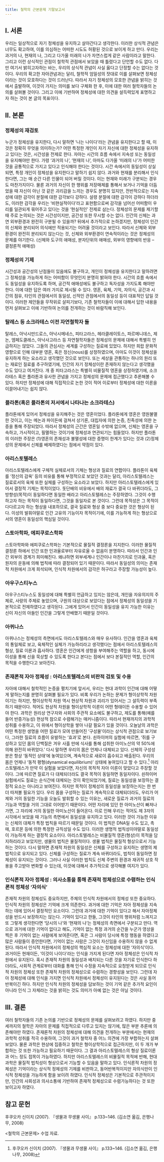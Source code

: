 ```yaml
---
title: 철학의 근본문제 기말보고서
---
```


## Ⅰ. 서론

우리는 일상적으로 자기 정체성을 유지하고 살아간다고 생각한다. 이러한 상식적 관념은 너무도 확고하여, 이를 의심하는 어떠한 시도도 허황된 것으로 보이게 하고 만다. 우리는 과거의 나, 현재의 나, 그리고 다가올 미래의 나가 자연스럽게 같은 사람이라고 말한다. 그리고 이런 상식적인 관점이 철학적 관점에서 보았을 때 틀렸다고 단언할 수도 없다. 다만 여기서 밝히고자하는 바는, 우리의 상식적 관념이 사실 옳다고 단정할 수는 없다는 것이다. 우리의 확고한 자아관념과는 달리, 철학적 엄밀성의 잣대로 이를 살펴보면 정체성이라는 것이 모호하다는 것이 드러난다. 따라서 자기 정체성의 모호한 관념을 밝히는 것에서 출발하여, 이것이 가지는 의미를 보다 구체화 한 후, 이에 대한 여러 철학자들의 논의를 살펴볼 것이다. 그리고 이에 기반하여 정체성에 대한 의견을 설득력있게 표명하고자 하는 것이 본 글의 목표이다.

## Ⅱ. 본론

### 정체성의 재검토

누군가 정체성을 유지한다, 다시 말하면 ‘나는 나이다’라는 관념을 유지한다고 할 때, 이것은 정확히 무엇을 의미하는가? 어떤 특정한 개인이 자기 자신에 대한 정체성을 유지하고 있다는 것은, 시간성을 전제로 한다. 자아는 시간의 흐름 속에서 지속성 또는 동일성을 유지해야만 한다. 가령 ‘과거의 나’, ‘현재의 나’, 아마도 다가올 ‘미래의 나’가 어떠한 것을 공통적으로 가지고 있다고 인식해야 한다는 것이다. 시간 속에서의 동일성이 상실되면, 특정 개인이 정체성을 유지한다고 말하기 쉽지 않다. 과거와 현재를 분리해서 인식한다면, 그는 매 순간 다른 인물이 되어 버릴 것이다. 이는 현재와 미래가 구분되는 경우도 마찬가지이다. 물론 과거의 자신이 한 행위를 저장매체를 통해서 보거나 기억을 더듬었을 때 자신이 아닌 것 같은 괴리감을 느끼는 경우도 분명히 있지만, 전반적으로는 지속성에 대한 감각이 분절에 대한 감각보다 강하다. 설령 분절에 대한 감각이 강하다 하더라도, 이러한 감각을 우리는 ‘비현실적이다’라고 표현함으로써 감각을 넘어선 어떠함이 우리를 일관되게 묶어주고 있다는 것을 ‘현실적인’ 전제로 삼는다.
정체성의 문제를 제기할 때 주로 논의되는 것은 시간성이지만, 공간성 또한 무시할 수는 없다. 인간의 신체는 과연 외부환경과 완전히 구분될 수 있을까? 뒤에서 추가적으로 논하겠지만, 정체성이 인간의 신체와 분리되어 의식에만 적용되기는 어려울 것이라고 보인다. 따라서 신체와 외부환경이 완전히 분리되지 않는다는 것, 신체와 외부환경이 연속적이라는 것은 정체성의 문제를 야기한다. (신체와 도구의 애매성, 분자단위의 애매성, 외부의 영향에의 반응 – 결정론적 애매성)

### 정체성의 기제

시간성과 공간성의 난점들이 있음에도 불구하고, 개인이 정체성을 유지한다고 말하려면 그 정체성을 가능하게 하는 어떠함이 무엇인지 분명히 밝혀야 한다. 시간의 흐름 속에서도 동일성을 유지하도록 하며, 공간적 애매성에도 불구하고 독자성을 가지도록 해야만 한다. 이에 대한 답은 여러 가지로 제시될 수 있다. 영혼, 육체, 기억, 자의식, 공간과 시간의 점유, 타인의 관점에서의 동일성, 신적인 관점에서의 동일성 등이 대표적인 답일 것이다. 이러한 제안들을 무작위로 살피기보다, 기존 철학자들이 이에 대해서 답한 내용을 먼저 살펴보고 이에 기반하여 논의를 전개하는 것이 바람직해 보인다.

### 탈레스 등 소크라테스 이전 자연철학자 들

탈레스, 아낙시만드로스, 아낙시메네스, 피타고라스, 헤라클레이토스, 파르메니데스, 제논, 엠페도클레스, 아낙사고라스 등 자연철학자들은 정체성의 문제에 대해서 특별히 언급하지는 않았다. 그들의 관심사는 세계를 구성하는 질료에 있었다. 하지만 희랍 문화적 영향으로 인해 대부분 영혼, 혹은 정신(nous)를 상정하였으며, 아마도 이것이 정체성을 유지하게 하는 요소라고 생각했던 것으로 보인다. 또는 세상을 관통하는 하나의 원리 또는 재료인 질료를 추구하였기에, 인간의 자기 정체성이란 존재하지 않는다고 생각했을 수도 있다고 여겨진다. 개 중 피타고라스는 특별히 비물질적 영혼을 상정하였기에, 소크라테스 혹은 플라톤과 유사한 관념을 가지고 정체성의 문제에 접근했다고 추론해볼 수 있다. 하지만 정체성에 대해 직접적으로 논한 것이 적어 이로부터 정체성에 대한 이론을 이끌어내기는 쉽지 않다.

### 플라톤(혹은 플라톤의 저서에서 나타나는 소크라테스)

플라톤에게 있어서 정체성을 유지해주는 것은 영혼이었다. 플라톤에게 영혼은 영원불멸한 것이고, 이는 메논과 파이돈에 걸쳐서 상기론, 대립자에 의한 논증, 친족성에 의한 논증을 통해 주장되었다. 따라서 정체성의 근간은 영혼일 수밖에 없으며, 신체는 영혼을 구속하고, 가시적이고, 필멸하는 것이기에 정체성과 연관되기는 힘들었다. 하지만 플라톤의 이러한 주장은 (1)영혼의 존재성과 불멸성에 대한 증명이 한계가 있다는 것과 (2)정체성의 문제에서 신체를 배제하였다는 점에서 약점이 있다.

### 아리스토텔레스

아리스토텔레스에게 구체적 실체로서의 기체는 형상과 질료의 연합이다. 플라톤이 육체를 ‘정신의 감옥’ 등의 비유를 통해 부정적으로 보았던 것과는 달리, 아리스토텔레스는 질료로서의 육체 또한 실체를 구성하는 요소라고 보았다. 하지만 아리스토텔레스에게 있어서 결정적 기제는 목적이었다. 돗단배의 비유에서 배의 재료가 결국 다 바뀌더라도, 그 방향성(목적)이 동일하다면 동일한 배라고 아리스토텔레스는 주장하였다. 그것이 수행하고자 하는 목적이 동일하다면, 그것을 동일자로 본 것이다. 그런데 목적성은 그 목적이 다다르고자 하는 형상을 내포하므로, 결국 질료와 형상 중 보다 중요한 것은 형상이 된다. 이성의 발휘야말로 인간 고유의 기능이자 목적이기에, 이를 가능하게 하는 형상으로서의 영혼이 동일성의 핵심일 것이다.

### 스토아학파, 에피쿠로스학파

스토아학파와 에피쿠로스학파는 기본적으로 물질적 결정론을 지지한다. 이러한 물질적 결정론 하에서 인간 또한 인과율로부터 자유로울 수 없음이 분명하다. 따라서 인간과 인간 외부의 경계가 희미해진다. 왜냐하면 외부세계나 인간이나 마찬가지로 인과율, 혹은 원자의 운동에 의해 법칙에 따라 결정되어 있기 때문이다. 따라서 동일성의 의미는 존재적 차원에서 크게 희석되며, 인식적 차원에서의 감각은 허구라고 주장할 가능성이 높다.

### 아우구스티누스

아우구스티누스도 동일성에 대해 특별히 언급하고 있지는 않은데, 개인을 자유의지의 주체로, 사랑의 주체로 놓았으며, 구원의 대상으로 보았다는 점에서 정체성의 동일성을 기본적으로 전제하였다고 생각된다. 그에게 있어서 인간이 동일성을 유지 가능한 이유는 신이 자신의 아들인 인간을 그렇게 안배했기 때문일 것이다.

### 아퀴나스

아퀴나스는 정체성의 측면에서도 아리스토텔레스와 매우 유사하다. 인간을 영혼과 육체의 통일체로 보고, 육체적인 실체가 가능하리라고 생각했다는 점에서 아리스토텔레스의 형상, 질료 이론과 흡사하다. 영혼은 인간에게 셩항을 부여해주는 역할을 하고, 동시에 이성을 통해 신을 묵상할 수 있도록 한다고 본다는 점에서 보다 본질적인 역할, 인간의 목적을 수행한다고 보아진다.

### 존재론적 자아 정체성 : 아리스토텔레스의 비판적 검토 및 수용

자아에 대해서 철학적인 논증을 펼치기에 앞서서, 우리는 현대 과학이 인간에 대해 어떻게 말하는지를 분명히 살펴볼 필요가 있다. 비록 우리가 논하는 문제가 형이상학적 차원이기는 하지만, 형이상학적 차원 역시 현상적 차원과 괴리가 있어서는 그 설득력이 부족하기 때문이다. 적어도 현상적 차원을 형이상학적 이론이 어떤 형태이든 수용할 수 있어야 한다. 과학은 원리상 연구자와 사회의 주관적 요소에도 불구하고, 제도를 통해(예를 들어 반증가능성) 현상적 참으로 수렴해가는 매커니즘이다. 따라서 현재까지의 과학적 성취를 수용하고, 이 위에서 형이상학을 쌓아 나갈 필요가 있을 것이다.
오늘날의 과학은 어떤 특정한 생명을 어떤 질료가 모여 만들어진 ‘구성물’이라는 상식적 관점으로 보기보다, 그러한 질료의 흐름이 유발하는 ‘효과’로 본다. 쇤하이머의 실험에 따르면, ‘쥐를 구성하고 있던 몸의 단백질은 겨우 사흘 만에 식사를 통해 섭취한 아미노산의 약 50%에 의해 완전히 바뀌었다.’ 다시 말하면 우리의 몸은 언제나 대체되고 있다. 신체의 구성성분은 항상 ‘동적인 상태’에 놓여있으며, 계속적으로 새로이 흡수되고 배출된다. 우리의 몸은 언제나  ‘동적 평형(dynamical equilibrium)’ 상태에 놓여있다고 할 수 있다.[^1]
아리스토텔레스가 만약 이 실험을 보았다면, 자신의 목적적 자아 이론이 맞았다고 주장할 것이다. 그에 따르면 질료가 다 대체되더라도 결국 목적이 동일하면 동일자이다. 쇤하이머 실험에서도 질료는 순식간에 대체되는 것이 확인되었기에, 질료는 동일성을 보장하는 결정적 요소는 아니라고 보여진다. 하지만 목적이 정체성의 동일성을 보장하는지는 한 번 더 따져볼 필요가 있다.
우리 몸을 구성하는 질료가 계속적으로 대체되더라도, 우리가 어제와 거의 동일한 기능을 오늘도 발휘할 수 있는 이유는, 새로운 질료가 과거의 질료의 기능과 역할을 거의 그대로 이어받기 때문이다. 어떤 자리에 있던 한 아미노산이 빠져나가면, 그 자리에 거의 동일한 아미노산이 들어온다. 이로 인해 우리는 적어도 제 3자의 시각에서 보았을 때 기능의 측면에서 동일성을 유지하고 있다. 이러한 것이 가능한 이유는 신체의 대체가 특정 법칙을 따르기 때문일 것이다. 이 법칙은 DNA일 수도 있고, 촉매, 호르몬 등에 의한 특정한 규칙성일 수도 있다. 이러한 생명적 법칙성이야말로 동일성이 가능하게 하는 결정적 요소이다. 아리스토텔레스는 비물질적 영혼(형상)이 목적을 담지하리라고 보았지만, 생물의 법칙은 물질적이다. 생물 법칙은 물질적 형상으로서 기능하는 것이다. 다시 말하면 존재적 차원의 동일성은 신체를 구성하고 유지하는 생명의 제 법칙으로 유지되고 있다. 신체를 구성하는 질료가 계속 바뀌더라도, 법칙이 동일하면 정체성이 유지되는 것이다. 그러나 사실 이러한 법칙도 신체 주변의 환경과 재귀적 상호 작용을 주고받아 변화할 수 있는데, 이것에 대해서 추가적으로 생각해볼 여지가 있다.

### 인식론적 자아 정체성 : 의사소통을 통해 존재적 정체성으로 수렴하는 인식론적 정체성 ‘자의식’

존재적 차원의 정체성도 중요하지만, 주체의 인식적 차원에서의 정체성 또한 중요하다. 인식적 차원의 정체성은 기억에 크게 의존한다. 과거에 대한 기억은 자아 정체성을 지속하는 데에 있어서 결정적인 요소이다. 그런데 과거에 대한 기억이 있다고 해서 자아정체성을 반드시 보장하지는 않는다. 기억이 있다고 한들, 그것이 타인의 행위처럼 느껴지고 또 그렇게 생각한다면 ‘당시의 나’와 ‘현재의 나’는 정체성의 측면에서 구분되고 만다. 역으로 과거에 대한 기억이 없다고 해도, 기억이 없는 특정 과거의 순간을 누군가 영상을 찍은 후 기억이 없는 사람에게 보여준다면, 혹은 그 사람이 당시에 특정 행동을 하였다고 많은 사람들이 증언한다면, 기억이 없는 사람은 그것이 자신임을 수용하지 않을 수 없게 된다.
따라서 인식적 차원에서의 정체성의 핵심적 요소는 정체성에 대한 ‘자의식’이다. 과거이든 현재이든, ‘이것이 나이다’라는 인식을 가지게 된다면 자아 정체성은 인식적 차원에서 유지된다. 혹시 존재적 차원의 동일성과 배치되는 다른 것을 자기로 인식한다 하더라도, 사회적 관계로부터 대화를 통해 인식 수정을 지속적으로 요청받게 되므로 인식적 차원의 정체성 또한 존재적 차원의 정체성으로 수렴하는 경향성을 보인다. 그런데 자아 정체성에 대해 인식을 가지면 인식적 차원에서 정체성이 유지된다는 것은 사실 동어반복이긴 하다. 하지만 인식적 차원의 정체성을 담보하는 것이 기억 같은 추가적 요인이 아니라 인식 그 자체라는 것을 밝히는 것도 의미가 아예 없는 것은 아닐 것이다.

## Ⅲ. 결론

여러 철학자들의 기존 논의를 기반으로 정체성의 문제를 살펴보려고 하였다. 하지만 중세까지의 철학은 자아의 문제를 직접적으로 다루고 있지는 않기에, 많은 부분 추론에 의존해야만 하였다.
존재론적 차원의 정체성에 대해 의견을 전개하는 부분에서는 현재의 과학적 성취를 적극 수용하여, 그것이 과거 철학자 중 어느 의견에 가장 부합하는지 살펴보았다. 물론 과학은 현상에 집중하고 철학은 형이상학적으로 접근하지만, 이 두 개가 부합하는 것 또한 가능하고 필요하기 때문이다. 그 결과 아리스토텔레스의 형상 질료이론과 어느 정도 접목이 가능하였다. 하지만 아리스토텔레스의 비물질적 목적에 반해, 현대 과학은 물질적 법칙성이 형상으로서 기능할 수 있음을 말하고 있다.
인식론적 차원의 정체성은 기억이라는 상식적 정체성의 기제를 비판하고, 동어반복적이지만 자의식만이 인식적 정체성을 가능하게 함을 보이려 하였다. 인식적 정체성은 기본적으로 주관적이지만, 인간의 사회성과 의사소통에 기반하여 존재적 정체성으로 수렴가능하다는 것 또한 보이고자 하였다.

## 참고 문헌

후쿠오카 신이치 (2007). 『생물과 무생물 사이』 p.133~146. (김소연 옮김, 은행나무, 2008)

\<철학의 근본문제\> 수업 자료.

[^1]: 후쿠오카 신이치 (2007). 『생물과 무생물 사이』 p.133~146. (김소연 옮김, 은행나무, 2008)
